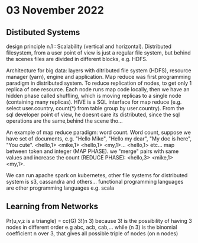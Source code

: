 # 03 November 2022

## Distibuted Systems

design principle n.1 : Scalability (vertical and horizontal). Distributed filesystem, from a user point of view is just a regular file system, but behind the scenes files are divided in different blocks, e.g. HDFS. 

Architecture for big data: layers with ditributed file system (HDFS), resource manager (yarn), engine and application. 
Map reduce was first programming paradigm in distributed system. To reduce replication of nodes, to get only 1 replica of one resource. Each node runs map code locally, then we have an hidden phase called shuffling, which is moving replicas to a single node (containing many replicas).
HIVE is a SQL interface for map reduce (e.g. select user.country, count(*) from table group by user.country). From the sql developer point of view, he doesnt care its distributed, since the sql operations are the same,behind the scene tho...

An example of map reduce paradigm: word count.
Word count, suppose we have set of documents, e.g. "Hello Mike", "Hello my dear", "My doc is here", "You cute". <hello,1> <mike,1> <hello,1> <my,1>... <hello,1> etc... map between token and integer (MAP PHASE).
we "merge" pairs with same values and increase the count (REDUCE PHASE): <hello,3> <mike,1> <my,1>. 

We can run apache spark on kubernetes, other file systems for distributed system is s3, cassandra and others... functional programming languages are other programming languages e.g. scala

## Learning from Networks

Pr(u,v,z is a triangle) = cc(G)
3!(n 3) because 3! is the possibility of having 3 nodes in different order e.g abc, acb, cab,... while (n 3) is the binomial coefficient n over 3, that gives all possible triple of nodes (on n nodes)
